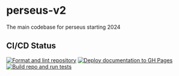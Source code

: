 # perseus-v2

The main codebase for perseus starting 2024

## CI/CD Status

[![Format and lint repository](https://github.com/ROAR-QUTRC/perseus-v2/actions/workflows/lint.yaml/badge.svg)](https://github.com/ROAR-QUTRC/perseus-v2/actions/workflows/lint.yaml)
[![Deploy documentation to GH Pages](https://github.com/ROAR-QUTRC/perseus-v2/actions/workflows/deploy-docs.yaml/badge.svg)](https://github.com/ROAR-QUTRC/perseus-v2/actions/workflows/deploy-docs.yaml)
[![Build repo and run tests](https://github.com/ROAR-QUTRC/perseus-v2/actions/workflows/build.yaml/badge.svg)](https://github.com/ROAR-QUTRC/perseus-v2/actions/workflows/build.yaml)
